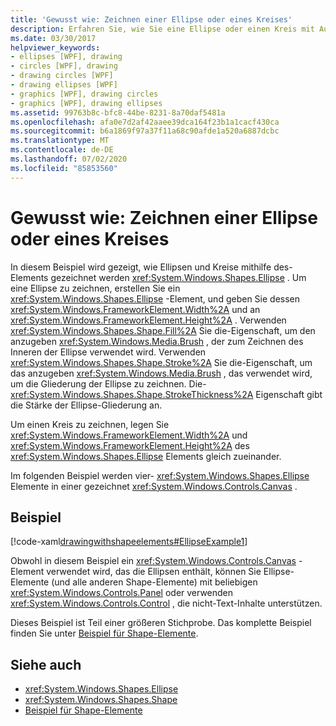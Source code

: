 ```yaml
---
title: 'Gewusst wie: Zeichnen einer Ellipse oder eines Kreises'
description: Erfahren Sie, wie Sie eine Ellipse oder einen Kreis mit Auswahlmöglichkeiten für die Gliederungs Stärke und innere Farbe in Windows Presentation Foundation (WPF) zeichnen.
ms.date: 03/30/2017
helpviewer_keywords:
- ellipses [WPF], drawing
- circles [WPF], drawing
- drawing circles [WPF]
- drawing ellipses [WPF]
- graphics [WPF], drawing circles
- graphics [WPF], drawing ellipses
ms.assetid: 99763b8c-bfc8-44be-8231-8a70daf5481a
ms.openlocfilehash: afa0e7d2af42aaee39dca164f23b1a1cacf430ca
ms.sourcegitcommit: b6a1869f97a37f11a68c90afde1a520a6887dcbc
ms.translationtype: MT
ms.contentlocale: de-DE
ms.lasthandoff: 07/02/2020
ms.locfileid: "85853560"
---
```

# <a name="how-to-draw-an-ellipse-or-a-circle"></a>Gewusst wie: Zeichnen einer Ellipse oder eines Kreises
In diesem Beispiel wird gezeigt, wie Ellipsen und Kreise mithilfe des-Elements gezeichnet werden <xref:System.Windows.Shapes.Ellipse> . Um eine Ellipse zu zeichnen, erstellen Sie ein <xref:System.Windows.Shapes.Ellipse> -Element, und geben Sie dessen <xref:System.Windows.FrameworkElement.Width%2A> und an <xref:System.Windows.FrameworkElement.Height%2A> . Verwenden <xref:System.Windows.Shapes.Shape.Fill%2A> Sie die-Eigenschaft, um den anzugeben <xref:System.Windows.Media.Brush> , der zum Zeichnen des Inneren der Ellipse verwendet wird. Verwenden <xref:System.Windows.Shapes.Shape.Stroke%2A> Sie die-Eigenschaft, um das anzugeben <xref:System.Windows.Media.Brush> , das verwendet wird, um die Gliederung der Ellipse zu zeichnen. Die- <xref:System.Windows.Shapes.Shape.StrokeThickness%2A> Eigenschaft gibt die Stärke der Ellipse-Gliederung an.  
  
 Um einen Kreis zu zeichnen, legen Sie <xref:System.Windows.FrameworkElement.Width%2A> und <xref:System.Windows.FrameworkElement.Height%2A> des <xref:System.Windows.Shapes.Ellipse> Elements gleich zueinander.  
  
 Im folgenden Beispiel werden vier- <xref:System.Windows.Shapes.Ellipse> Elemente in einer gezeichnet <xref:System.Windows.Controls.Canvas> .  
  
## <a name="example"></a>Beispiel  
 [!code-xaml[drawingwithshapeelements#EllipseExample1](~/samples/snippets/csharp/VS_Snippets_Wpf/DrawingWithShapeElements/CS/ellipseexample.xaml#ellipseexample1)]  
  
 Obwohl in diesem Beispiel ein <xref:System.Windows.Controls.Canvas> -Element verwendet wird, das die Ellipsen enthält, können Sie Ellipse-Elemente (und alle anderen Shape-Elemente) mit beliebigen <xref:System.Windows.Controls.Panel> oder verwenden <xref:System.Windows.Controls.Control> , die nicht-Text-Inhalte unterstützen.  
  
 Dieses Beispiel ist Teil einer größeren Stichprobe. Das komplette Beispiel finden Sie unter [Beispiel für Shape-Elemente](https://github.com/Microsoft/WPF-Samples/tree/master/Graphics/ShapeElements).  
  
## <a name="see-also"></a>Siehe auch

- <xref:System.Windows.Shapes.Ellipse>
- <xref:System.Windows.Shapes.Shape>
- [Beispiel für Shape-Elemente](https://github.com/Microsoft/WPF-Samples/tree/master/Graphics/ShapeElements)
